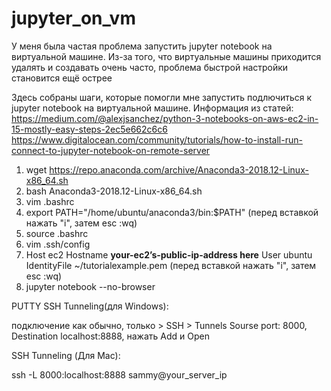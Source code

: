 # jupyter_on_vm
У меня была частая проблема запустить jupyter notebook на виртуальной машине. Из-за того, что виртуальные машины приходится удалять и создавать очень часто, проблема быстрой настройки становится ещё острее

Здесь собраны шаги, которые помогли мне запустить подлючиться к jupyter notebook на виртуальной машине. Информация из статей:
https://medium.com/@alexjsanchez/python-3-notebooks-on-aws-ec2-in-15-mostly-easy-steps-2ec5e662c6c6
https://www.digitalocean.com/community/tutorials/how-to-install-run-connect-to-jupyter-notebook-on-remote-server


1. wget https://repo.anaconda.com/archive/Anaconda3-2018.12-Linux-x86_64.sh
2. bash Anaconda3-2018.12-Linux-x86_64.sh
3. vim .bashrc
4. export PATH="/home/ubuntu/anaconda3/bin:$PATH" (перед вставкой нажать "i", затем esc :wq)
5. source .bashrc
6. vim .ssh/config
7. Host ec2
    Hostname **your-ec2’s-public-ip-address here**
    User ubuntu
    IdentityFile ~/tutorialexample.pem
    (перед вставкой нажать "i", затем esc :wq)
8. jupyter notebook --no-browser

PUTTY SSH Tunneling(для Windows):

подключение как обычно, только > SSH > Tunnels
Sourse port: 8000, Destination localhost:8888, нажать Add и Open

SSH Tunneling (Для Mac):

ssh -L 8000:localhost:8888 sammy@your_server_ip


